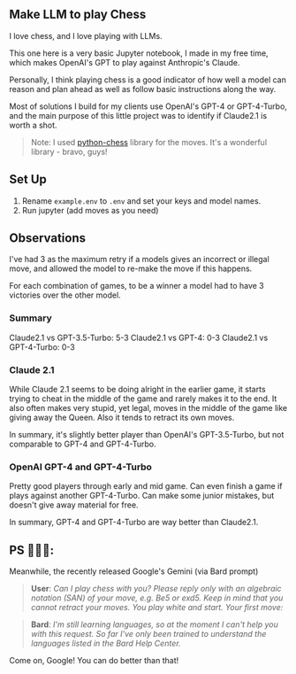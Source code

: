 ## Make LLM to play Chess

I love chess, and I love playing with LLMs.

This one here is a very basic Jupyter notebook, I made in my free time, which makes OpenAI's GPT to play against Anthropic's Claude.

Personally, I think playing chess is a good indicator of how well a model can reason and plan ahead as well as follow basic instructions along the way.

Most of solutions I build for my clients use OpenAI's GPT-4 or GPT-4-Turbo, and the main purpose of this little project was to identify if Claude2.1 is worth a shot.

> Note: I used [python-chess](https://python-chess.readthedocs.io/en/latest/) library for the moves. It's a wonderful library - bravo, guys!

## Set Up

1. Rename `example.env` to `.env` and set your keys and model names.
2. Run jupyter (add moves as you need)

## Observations

I've had 3 as the maximum retry if a models gives an incorrect or illegal move, and allowed the model to re-make the move if this happens.

For each combination of games, to be a winner a model had to have 3 victories over the other model.

### Summary

Claude2.1 vs GPT-3.5-Turbo: 5-3
Claude2.1 vs GPT-4: 0-3
Claude2.1 vs GPT-4-Turbo: 0-3

### Claude 2.1

While Claude 2.1 seems to be doing alright in the earlier game, it starts trying to cheat in the middle of the game and rarely makes it to the end. It also often makes very stupid, yet legal, moves in the middle of the game like giving away the Queen. Also it tends to retract its own moves.

In summary, it's slightly better player than OpenAI's GPT-3.5-Turbo, but not comparable to GPT-4 and GPT-4-Turbo.

### OpenAI GPT-4 and GPT-4-Turbo

Pretty good players through early and mid game. Can even finish a game if plays against another GPT-4-Turbo. Can make some junior mistakes, but doesn't give away material for free.

In summary, GPT-4 and GPT-4-Turbo are way better than Claude2.1.

## PS 🫠🥴😬:

Meanwhile, the recently released Google's Gemini (via Bard prompt)

> **User**: _Can I play chess with you? Please reply only with an algebraic notation (SAN) of your move, e.g. Be5 or exd5. Keep in mind that you cannot retract your moves. You play white and start. Your first move:_

> **Bard**: _I'm still learning languages, so at the moment I can't help you with this request. So far I've only been trained to understand the languages listed in the Bard Help Center._

Come on, Google! You can do better than that!
